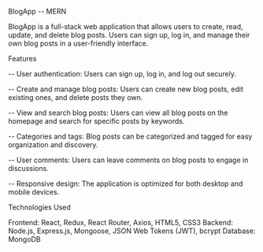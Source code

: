 
BlogApp -- MERN

BlogApp is a full-stack web application that allows users to create, read, update, and delete blog posts. Users can sign up, log in, and manage their own blog posts in a user-friendly interface.


Features

-- User authentication: Users can sign up, log in, and log out securely.

-- Create and manage blog posts: Users can create new blog posts, edit existing ones, and delete posts they own.

-- View and search blog posts: Users can view all blog posts on the homepage and search for specific posts by keywords.

-- Categories and tags: Blog posts can be categorized and tagged for easy organization and discovery.

-- User comments: Users can leave comments on blog posts to engage in discussions.

-- Responsive design: The application is optimized for both desktop and mobile devices.

Technologies Used

Frontend: React, Redux, React Router, Axios, HTML5, CSS3
Backend: Node.js, Express.js, Mongoose, JSON Web Tokens (JWT), bcrypt
Database: MongoDB 